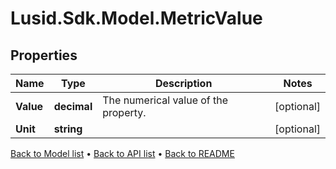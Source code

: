 # Lusid.Sdk.Model.MetricValue

## Properties

Name | Type | Description | Notes
------------ | ------------- | ------------- | -------------
**Value** | **decimal** | The numerical value of the property. | [optional] 
**Unit** | **string** |  | [optional] 

[Back to Model list](../README.md#documentation-for-models) &#8226; [Back to API list](../README.md#documentation-for-api-endpoints) &#8226; [Back to README](../README.md)

